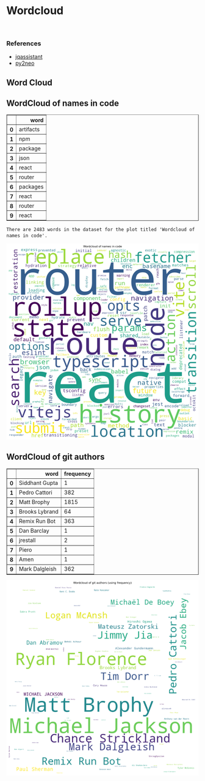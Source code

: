 # Wordcloud
<br>  

### References
- [jqassistant](https://jqassistant.org)
- [py2neo](https://py2neo.org/2021.1/)





## Word Cloud

## WordCloud of names in code




<div>
<table border="1" class="dataframe">
  <thead>
    <tr style="text-align: right;">
      <th></th>
      <th>word</th>
    </tr>
  </thead>
  <tbody>
    <tr>
      <th>0</th>
      <td>artifacts</td>
    </tr>
    <tr>
      <th>1</th>
      <td>npm</td>
    </tr>
    <tr>
      <th>2</th>
      <td>package</td>
    </tr>
    <tr>
      <th>3</th>
      <td>json</td>
    </tr>
    <tr>
      <th>4</th>
      <td>react</td>
    </tr>
    <tr>
      <th>5</th>
      <td>router</td>
    </tr>
    <tr>
      <th>6</th>
      <td>packages</td>
    </tr>
    <tr>
      <th>7</th>
      <td>react</td>
    </tr>
    <tr>
      <th>8</th>
      <td>router</td>
    </tr>
    <tr>
      <th>9</th>
      <td>react</td>
    </tr>
  </tbody>
</table>
</div>



    There are 2483 words in the dataset for the plot titled 'Wordcloud of names in code'.



    
![png](Wordcloud_files/Wordcloud_14_1.png)
    


## WordCloud of git authors




<div>
<table border="1" class="dataframe">
  <thead>
    <tr style="text-align: right;">
      <th></th>
      <th>word</th>
      <th>frequency</th>
    </tr>
  </thead>
  <tbody>
    <tr>
      <th>0</th>
      <td>Siddhant Gupta</td>
      <td>1</td>
    </tr>
    <tr>
      <th>1</th>
      <td>Pedro Cattori</td>
      <td>382</td>
    </tr>
    <tr>
      <th>2</th>
      <td>Matt Brophy</td>
      <td>1815</td>
    </tr>
    <tr>
      <th>3</th>
      <td>Brooks Lybrand</td>
      <td>64</td>
    </tr>
    <tr>
      <th>4</th>
      <td>Remix Run Bot</td>
      <td>363</td>
    </tr>
    <tr>
      <th>5</th>
      <td>Dan Barclay</td>
      <td>1</td>
    </tr>
    <tr>
      <th>6</th>
      <td>jrestall</td>
      <td>2</td>
    </tr>
    <tr>
      <th>7</th>
      <td>Piero</td>
      <td>1</td>
    </tr>
    <tr>
      <th>8</th>
      <td>Amen</td>
      <td>1</td>
    </tr>
    <tr>
      <th>9</th>
      <td>Mark Dalgleish</td>
      <td>362</td>
    </tr>
  </tbody>
</table>
</div>




    
![png](Wordcloud_files/Wordcloud_17_0.png)
    

